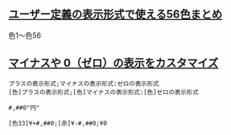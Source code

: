## [ユーザー定義の表示形式で使える56色まとめ](https://www.becoolusers.com/excel/custom-number-format-color.html)

色1～色56<br>

## [マイナスや 0（ゼロ）の表示をカスタマイズ](https://www.becoolusers.com/excel/custom-number-format-zero.html)
```
プラスの表示形式;マイナスの表示形式:ゼロの表示形式
[色]プラスの表示形式;[色]マイナスの表示形式:[色]ゼロの表示形式

#,##0"円"

[色33]¥+#,##0;[赤]¥-#,##0;¥0
```

